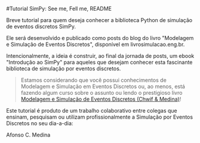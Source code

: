 #Tutorial SimPy: See me, Fell me, README

<!--
primeiro comentário: simulação "de" ou "por" eventos discretos
-->

Breve tutorial para quem deseja conhecer a biblioteca Python de simulação de eventos discretos SimPy.

<!--
"a biblioteca SimPy de simulação por eventos discretos em Python"
-->

Ele será desenvolvido e publicado como posts do blog do livro "Modelagem e Simulação de Eventos Discretos", disponível em livrosimulacao.eng.br.

<!--
postagens no blog do livro"
-->

Intencionalmente, a ideia é construir, ao final da jornada de posts, um ebook "Introdução ao SimPy" para aqueles que desejam conhecer esta fascinante biblioteca de simulação por eventos discretos.

> Estamos considerando que você possui conhecimentos de Modelagem e Simulação em Eventos Discretos ou, ao menos, está fazendo algum curso sobre o assunto ou lendo o prestigioso livro [Modelagem e Simulação de Eventos Discretos (Chwif & Medina)](http://livrosimulacao.eng.br/)!

<!--
Estamos pressupondo que o leitor domine os conceitos e métodos da Simulação por Eventos Discretos, ou então, que esteja estudando o assunto pelo livro []
-->

Este tutorial é produto de um trabalho colaborativo entre colegas que ensinam, pesquisam ou utilizam profissionalmente a Simulação por Eventos Discretos no seu dia-a-dia: 

Afonso C. Medina

